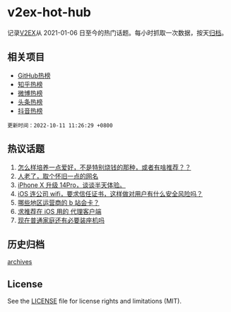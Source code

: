 # v2ex-hot-hub

 记录[V2EX](https://www.v2ex.com/)从 2021-01-06 日至今的热门话题。每小时抓取一次数据，按天[归档](archives)。
 
 ## 相关项目

- [GitHub热榜](https://github.com/snaildev/github-hot-hub)
- [知乎热榜](https://github.com/snaildev/zhihu-hot-hub)
- [微博热榜](https://github.com/snaildev/weibo-hot-hub)
- [头条热榜](https://github.com/snaildev/toutiao-hot-hub)
- [抖音热榜](https://github.com/snaildev/douyin-hot-hub)


 `更新时间：2022-10-11 11:26:29 +0800`

## 热议话题

1. [怎么样培养一点爱好，不是特别烧钱的那种，或者有啥推荐？？](https://www.v2ex.com/t/885868)
1. [人老了，取个怀旧一点的网名](https://www.v2ex.com/t/885892)
1. [iPhone X 升级 14Pro，谈谈半天体验。](https://www.v2ex.com/t/885820)
1. [iOS 连公司 wifi，要求信任证书，这样做对用户有什么安全风险吗？](https://www.v2ex.com/t/885838)
1. [哪些地区运营商的 b 站会卡？](https://www.v2ex.com/t/885872)
1. [求推荐在 iOS 用的 代理客户端](https://www.v2ex.com/t/885772)
1. [现在普通家庭还有必要装座机吗](https://www.v2ex.com/t/885749)

## 历史归档

[archives](archives)

## License

See the [LICENSE](LICENSE) file for license rights and limitations (MIT).
